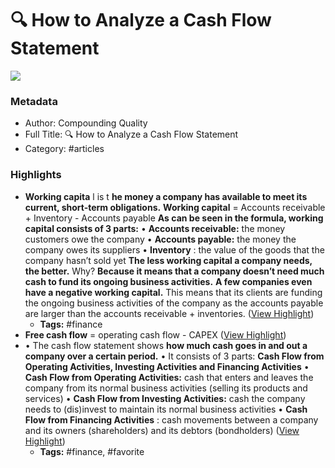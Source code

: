 # 🔍 How to Analyze a Cash Flow Statement

![](https://readwise-assets.s3.amazonaws.com/static/images/article1.be68295a7e40.png)

### Metadata

- Author: Compounding Quality
- Full Title: 🔍 How to Analyze a Cash Flow Statement
- Category: #articles

### Highlights

- **Working capita** l is t **he money a company has available to meet its current, short-term obligations.**
  **Working capital** = Accounts receivable + Inventory - Accounts payable
  **As can be seen in the formula, working capital consists of 3 parts:**
  • **Accounts receivable:** the money customers owe the company
  • **Accounts payable:** the money the company owes its suppliers
  • **Inventory** : the value of the goods that the company hasn’t sold yet
  **The less working capital a company needs, the better.**
  Why? **Because it means that a company doesn’t need much cash to fund its ongoing business activities.**
  **A few companies even have a negative working capital.** This means that its clients are funding the ongoing business activities of the company as the accounts payable are larger than the accounts receivable + inventories. ([View Highlight](https://read.readwise.io/read/01gwfed2ryvmnq40rs7aphc3k8))
    - **Tags:** #finance
- **Free cash flow** = operating cash flow - CAPEX ([View Highlight](https://read.readwise.io/read/01gwfezvt0amxmrvprhxyp0sxg))
- • The cash flow statement shows **how much cash goes in and out a company over a certain period.**
  • It consists of 3 parts: **Cash Flow from Operating Activities, Investing Activities and Financing Activities**
  • **Cash Flow from Operating Activities:** cash that enters and leaves the company from its normal business activities (selling its products and services)
  • **Cash Flow from Investing Activities:** cash the company needs to (dis)invest to maintain its normal business activities
  • **Cash Flow from Financing Activities** : cash movements between a company and its owners (shareholders) and its debtors (bondholders) ([View Highlight](https://read.readwise.io/read/01gwffa472ttejrmh1sbey2y9d))
    - **Tags:** #finance, #favorite
